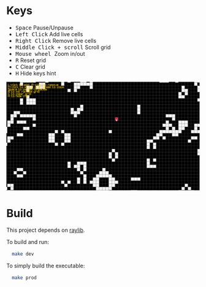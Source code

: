 # Keys
- <kbd>Space</kbd> Pause/Unpause
- <kbd>Left Click</kbd> Add live cells
- <kbd>Right Click</kbd> Remove live cells
- <kbd>Middle Click + scroll</kbd> Scroll grid
- <kbd>Mouse wheel </kbd> Zoom in/out
- <kbd>R</kbd> Reset grid
- <kbd>C</kbd> Clear grid
- <kbd>H</kbd> Hide keys hint

![preview](preview.gif)

# Build
This project depends on [raylib](https://github.com/raysan5/raylib).

To build and run:
```bash
  make dev
```

To simply build the executable:
```bash
  make prod
```